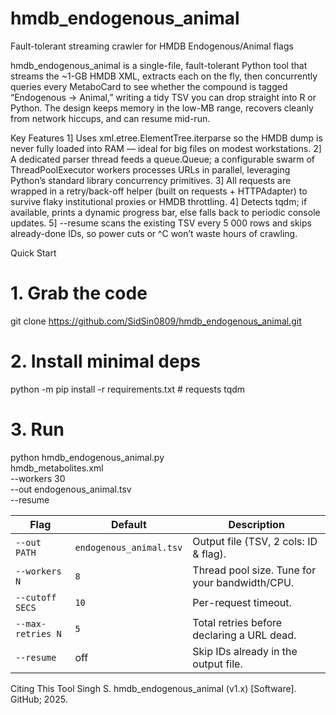 # hmdb_endogenous_animal
Fault-tolerant streaming crawler for HMDB Endogenous/Animal flags

hmdb_endogenous_animal is a single-file, fault-tolerant Python tool that streams the ~1-GB HMDB XML, extracts each <accession> on the fly, then concurrently queries every MetaboCard to see whether the compound is tagged “Endogenous → Animal,” writing a tidy TSV you can drop straight into R or Python. The design keeps memory in the low-MB range, recovers cleanly from network hiccups, and can resume mid-run.

Key Features
1] Uses xml.etree.ElementTree.iterparse so the HMDB dump is never fully loaded into RAM — ideal for big files on modest workstations.
2] A dedicated parser thread feeds a queue.Queue; a configurable swarm of ThreadPoolExecutor workers processes URLs in parallel, leveraging Python’s standard library concurrency primitives.
3] All requests are wrapped in a retry/back-off helper (built on requests + HTTPAdapter) to survive flaky institutional proxies or HMDB throttling.
4] Detects tqdm; if available, prints a dynamic progress bar, else falls back to periodic console updates.
5] --resume scans the existing TSV every 5 000 rows and skips already-done IDs, so power cuts or ^C won’t waste hours of crawling.

Quick Start
# 1. Grab the code
git clone https://github.com/SidSin0809/hmdb_endogenous_animal.git

# 2. Install minimal deps
python -m pip install -r requirements.txt     # requests tqdm

# 3. Run
python hmdb_endogenous_animal.py \
       hmdb_metabolites.xml \
       --workers 30 \
       --out endogenous_animal.tsv \
       --resume

| Flag              | Default                 | Description                                    |
| ----------------- | ----------------------- | ---------------------------------------------- |
| `--out PATH`      | `endogenous_animal.tsv` | Output file (TSV, 2 cols: ID & flag).          |
| `--workers N`     | `8`                     | Thread pool size. Tune for your bandwidth/CPU. |
| `--cutoff SECS`   | `10`                    | Per-request timeout.                           |
| `--max-retries N` | `5`                     | Total retries before declaring a URL dead.     |
| `--resume`        | off                     | Skip IDs already in the output file.           |

Citing This Tool
Singh S. hmdb_endogenous_animal (v1.x) [Software]. GitHub; 2025.
